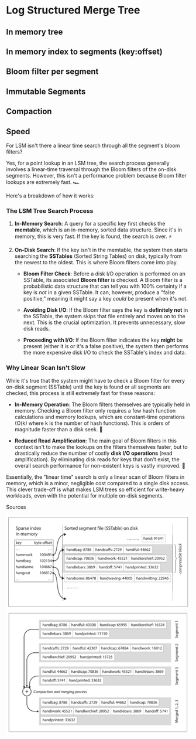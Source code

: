 # Log Structured Merge Tree
## In memory tree
## In memory index to segments (key:offset)
## Bloom filter per segment
## Immutable Segments
## Compaction
## Speed

For LSM isn't there a linear time search through all the segment's bloom filters?

Yes, for a point lookup in an LSM tree, the search process generally involves a linear-time traversal through the Bloom filters of the on-disk segments. However, this isn't a performance problem because Bloom filter lookups are extremely fast. 🏎️

Here's a breakdown of how it works:

### The LSM Tree Search Process

1. **In-Memory Search**: A query for a specific key first checks the **memtable**, which is an in-memory, sorted data structure. Since it's in memory, this is very fast. If the key is found, the search is over. ⚡️
    
2. **On-Disk Search**: If the key isn't in the memtable, the system then starts searching the **SSTables** (Sorted String Tables) on disk, typically from the newest to the oldest. This is where Bloom filters come into play.
    
    - **Bloom Filter Check**: Before a disk I/O operation is performed on an SSTable, its associated **Bloom filter** is checked. A Bloom filter is a probabilistic data structure that can tell you with 100% certainty if a key is _not_ in a given SSTable. It can, however, produce a "false positive," meaning it might say a key _could_ be present when it's not.
        
    - **Avoiding Disk I/O**: If the Bloom filter says the key is **definitely not** in the SSTable, the system skips that file entirely and moves on to the next. This is the crucial optimization. It prevents unnecessary, slow disk reads.
        
    - **Proceeding with I/O**: If the Bloom filter indicates the key **might** be present (either it is or it's a false positive), the system then performs the more expensive disk I/O to check the SSTable's index and data.
        
### Why Linear Scan Isn't Slow

While it's true that the system might have to check a Bloom filter for every on-disk segment (SSTable) until the key is found or all segments are checked, this process is still extremely fast for these reasons:

- **In-Memory Operation**: The Bloom filters themselves are typically held in memory. Checking a Bloom filter only requires a few hash function calculations and memory lookups, which are constant-time operations (O(k) where k is the number of hash functions). This is orders of magnitude faster than a disk seek. 🧠
    
- **Reduced Read Amplification**: The main goal of Bloom filters in this context isn't to make the lookups on the filters themselves faster, but to drastically reduce the number of costly **disk I/O operations** (read amplification). By eliminating disk reads for keys that don't exist, the overall search performance for non-existent keys is vastly improved. 🚀
    

Essentially, the "linear time" search is only a linear scan of Bloom filters in memory, which is a minor, negligible cost compared to a single disk access. This clever trade-off is what makes LSM trees so efficient for write-heavy workloads, even with the potential for multiple on-disk segments.

Sources

![alt text](image.png)
![alt text](image-1.png)